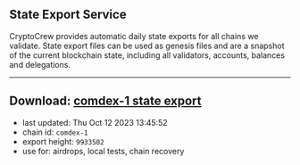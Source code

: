 ## State Export Service
CryptoCrew provides automatic daily state exports for all chains we validate. State export files can be used as genesis files and are a snapshot of the current blockchain state, including all validators, accounts, balances and delegations.

---
**Download: [comdex-1 state export](https://dl.ccvalidators.com/SERVICE/comdex/comdex-1_export_9933502.json)**
---

- last updated: Thu Oct 12 2023 13:45:52
- chain id: `comdex-1`
- export height: `9933502`
- use for: airdrops, local tests, chain recovery
